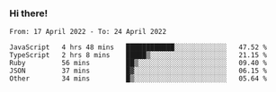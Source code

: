 ### Hi there!

<!--START_SECTION:waka-->

```text
From: 17 April 2022 - To: 24 April 2022

JavaScript   4 hrs 48 mins   ████████████░░░░░░░░░░░░░   47.52 %
TypeScript   2 hrs 8 mins    █████▒░░░░░░░░░░░░░░░░░░░   21.15 %
Ruby         56 mins         ██▒░░░░░░░░░░░░░░░░░░░░░░   09.40 %
JSON         37 mins         █▓░░░░░░░░░░░░░░░░░░░░░░░   06.15 %
Other        34 mins         █▒░░░░░░░░░░░░░░░░░░░░░░░   05.64 %
```

<!--END_SECTION:waka-->
